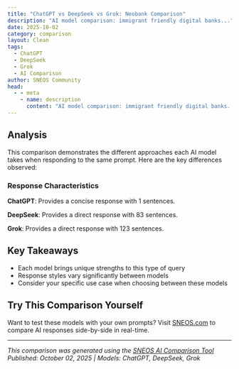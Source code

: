 ```yaml
---
title: "ChatGPT vs DeepSeek vs Grok: Neobank Comparison"
description: "AI model comparison: immigrant friendly digital banks..."
date: 2025-10-02
category: comparison
layout: Clean
tags:
  - ChatGPT
  - DeepSeek
  - Grok
  - AI Comparison
author: SNEOS Community
head:
  - - meta
    - name: description
      content: "AI model comparison: immigrant friendly digital banks..."
---
```


<ChatComparison
  title="ChatGPT vs DeepSeek vs Grok: Neobank Comparison"
  prompt="immigrant friendly digital banks"
  :responses='{
    "ChatGPT": "Error calling OpenAI API.",
    "DeepSeek": "Of course. \u0022Immigrant-friendly digital banks\u0022 are financial technology companies (neobanks) designed to address the specific challenges immigrants face when moving to a new country.\n\nThese challenges include:\n*   **Lack of Credit History:** Your credit score doesn\u0027t transfer between countries.\n*   **Proof of Address:** Difficult to provide when you first arrive.\n*   **Complex Documentation:** Confusion over what ID is accepted.\n*   **High FX Fees:** Costly international money transfers to family back home.\n*   **Language Barriers:** Difficulty understanding financial products.\n\nHere\u2019s a breakdown of the best immigrant-friendly digital banks, categorized by their primary strengths.\n\n---\n\n### \uD83C\uDFC6 Top All-Rounders \u0026 Major Players\n\nThese banks are often the best starting point due to their strong feature sets and reliability.\n\n#### 1. Wise (formerly TransferWise)\nWhile not a full \u0022bank\u0022 in all regions (it\u0027s an Electronic Money Institution), Wise is arguably the most essential financial tool for any immigrant.\n\n*   **Best For:** International money transfers, holding multiple currencies, and getting local bank details in various countries.\n*   **Key Features:**\n    * **Multi-currency Account:** Hold over 40 currencies in one account.\n    * **Local Bank Details:** Get account numbers for the US, UK, Eurozone, Australia, New Zealand, and more, allowing you to receive money like a local.\n    * **Low-Cost Transfers:** Uses the real mid-market exchange rate with very low, transparent fees.\n    * **Wise Debit Card:** Spend money abroad in the local currency with minimal fees.\n*   **Immigrant-Friendly Perks:** Solves the \u0022how do I send money home cheaply?\u0022 problem from day one. It\u0027s also easy to open an account with a passport.\n\n#### 2. Revolut\nA powerful all-in-one app that has evolved from a travel card to a comprehensive financial super-app.\n\n*   **Best For:** Frequent travelers, day-to-day spending, and currency exchange.\n*   **Key Features:**\n    * **Multi-currency Accounts:** Hold and exchange 25\u002B currencies.\n    * **International Transfers:** Competitive rates for sending money abroad.\n    * **Budgeting Tools:** Strong in-app analytics for tracking spending.\n    * **Perks:** Various plans offer travel insurance, airport lounge access, and cashback.\n*   **Immigrant-Friendly Perks:** Easy account setup with a wide range of accepted IDs. The ability to easily exchange and hold different currencies is a huge plus.\n\n#### 3. N26\nA German-based fully licensed bank that operates throughout the Eurozone and the US. It focuses on a simple, seamless user experience.\n\n*   **Best For:** A simple, sleek primary bank account for daily life in Europe or the US.\n*   **Key Features:**\n    * **Free Standard Accounts:** No monthly fees for basic plans.\n    * **Spaces:** Sub-accounts for saving towards specific goals (e.g., \u0022Remittances,\u0022 \u0022Family Visit\u0022).\n    * **Instant Push Notifications:** Get notified for every transaction.\n    * **International Health Insurance:** Available on premium plans.\n*   **Immigrant-Friendly Perks:** The sign-up process is entirely video-based and can be done with a passport, which is often easier than navigating a traditional bank\u0027s paperwork.\n\n---\n\n### \uD83D\uDE80 Specialized \u0026 Regional Options\n\nThese banks target specific immigrant niches or regions.\n\n#### 4. Monese (UK \u0026 Europe)\n**Explicitly designed for newcomers and migrants** who find it hard to open a traditional bank account.\n\n*   **Best For:** People who have just arrived in the UK or Europe and lack a local credit history or proof of address.\n*   **Key Features:**\n    * **Instant UK/EUR Account:** Open an account in minutes with just your ID.\n    * **No Credit Check:** They don\u0027t rely on local credit history for approval.\n    * **Easy Money Transfers:** Integrated international transfer services.\n*   **Immigrant-Friendly Perks:** This is their core mission. They accept a wide range of European ID cards and passports.\n\n#### 5. Zolve (Focus on India -\u003E US)\nA newer player specifically designed to help Indian immigrants and students in the US build a financial life.\n\n*   **Best For:** Indian students and professionals moving to the United States.\n*   **Key Features:**\n    * **US Bank Account:** Opens a US bank account *before* you leave India.\n    * **Cross-Border Credit Card:** Helps you build a US credit history from day one, using your financial history in India as a reference.\n    * **Global Sending:** Easy transfers between India and the US.\n*   **Immigrant-Friendly Perks:** Solves the two biggest problems simultaneously: getting a bank account and starting a credit history.\n\n#### 6. Currencie (Focus on US \u0026 Latin America/Caribbean)\nA digital bank built for immigrants in the US to send money to Latin America and the Caribbean.\n\n*   **Best For:** US-based immigrants sending remittances to Latin America.\n*   **Key Features:**\n    * **Fee-Free USD Account:** A US checking account with no monthly fees.\n    * **Zero-Fee Remittances:** Send money to supported countries with no transfer fee and a good exchange rate.\n    * **FDIC Insured:** Funds are protected up to $250,000.\n*   **Immigrant-Friendly Perks:** Focuses on making remittances, a critical function for many immigrants, as cheap and easy as possible.\n\n---\n\n### \u2705 Key Features to Look For (A Checklist)\n\nWhen comparing options, use this checklist:\n\n*   **\u2705 Easy Onboarding:** Can you open an account with just your passport? Is the process in your language?\n*   **\u2705 No/Low FX Fees:** What are the fees for spending in a different currency or withdrawing cash abroad?\n*   **\u2705 Affordable Int\u0027l Transfers:** How cheap and fast is it to send money to your home country?\n*   **\u2705 Multi-currency Wallets:** Can you hold, receive, and send multiple currencies?\n*   **\u2705 No Credit Check:** Does the provider require a local credit history?\n*   **\u2705 Local Account Details:** Can you get a local account number (e.g., a US routing number, UK sort code) to receive salary or make local payments?\n*   **\u2705 Debit Card:** Is a physical or virtual debit card included for daily spending?\n\n### \u26A0\uFE0F Important Considerations\n\n*   **Not a Full Replacement (Yet):** While great for daily spending and transfers, some digital banks may not be ideal for large loans, mortgages, or complex investment advice. It\u0027s common to use a digital bank *alongside* a traditional bank.\n*   **Licensing \u0026 Insurance:** Ensure your money is safe. Check if the provider is a licensed bank (e.g., N26, Revolut in some regions) where deposits are insured, or if it\u0027s an e-money institution (e.g., Wise, Monese) where different safeguards apply.\n*   **Customer Support:** Look for banks with robust customer support, preferably with options in your native language.\n\n**Final Recommendation:** Start with **Wise** for transfers and multi-currency needs, and pair it with a primary spending account like **Revolut** or **N26**. If you are a new arrival in the UK, **Monese** is an excellent first step.",
    "Grok": "Many digital banks are popular among immigrants due to their accessibility, low fees, lack of physical branch requirements, and features tailored for international users. These banks often don\u2019t require a Social Security Number (SSN) upfront, accept alternative forms of identification, and support international transactions or multi-currency accounts. Below are some immigrant-friendly digital banks and neobanks worth considering, particularly in the U.S., as well as some global options. Note that availability and features may vary based on your location and residency status.\n\n### U.S.-Based Digital Banks/Neobanks for Immigrants\n1. **Chime**\n   - **Why Immigrant-Friendly?**: No SSN required to open an account initially (though you may need one for certain features or later verification). Accepts alternative IDs like an Individual Taxpayer Identification Number (ITIN).\n   - **Key Features**:\n     - No monthly fees or minimum balance requirements.\n     - Early direct deposit (get paid up to 2 days early).\n     - Fee-free overdraft up to $200 with SpotMe (if eligible).\n   - **Drawbacks**: Limited to U.S. residents; not ideal for international transfers.\n   - **Best For**: Basic banking needs for immigrants establishing themselves in the U.S.\n\n2. **Current**\n   - **Why Immigrant-Friendly?**: No SSN required at signup; accepts ITIN and other forms of ID.\n   - **Key Features**:\n     - No monthly fees or overdraft fees.\n     - Early direct deposit (up to 2 days early).\n     - Access to over 40,000 fee-free Allpoint ATMs.\n   - **Drawbacks**: Limited international features; no support for multi-currency accounts.\n   - **Best For**: Simple checking and savings without strict ID requirements.\n\n3. **Novo**\n   - **Why Immigrant-Friendly?**: Designed for small business owners and freelancers, including immigrants, with lenient ID requirements (accepts ITIN or passport in some cases).\n   - **Key Features**:\n     - Free business checking account.\n     - Integrations with tools like QuickBooks and Stripe.\n     - No monthly fees or minimum balance.\n   - **Drawbacks**: Business-focused, not ideal for personal banking; no cash deposits.\n   - **Best For**: Immigrant entrepreneurs or freelancers starting a business in the U.S.\n\n4. **Revolut (U.S. Version)**\n   - **Why Immigrant-Friendly?**: Accepts a range of IDs (including passports and visas for non-residents) and offers international-friendly features.\n   - **Key Features**:\n     - Multi-currency accounts (hold and exchange different currencies).\n     - Low-cost international transfers.\n     - No monthly fees on the basic plan.\n   - **Drawbacks**: Some features (like metal cards or premium plans) require a subscription; limited customer support.\n   - **Best For**: Immigrants who travel frequently or send money abroad.\n\n5. **Wise (formerly TransferWise)**\n   - **Why Immigrant-Friendly?**: Not a full bank but offers a borderless account with multi-currency support, ideal for immigrants dealing with international finances. Accepts various IDs, including passports.\n   - **Key Features**:\n     - Transparent, low-cost international transfers.\n     - Multi-currency account with local bank details in multiple countries.\n     - Debit card for spending in different currencies.\n   - **Drawbacks**: Not a traditional bank (no FDIC insurance in the U.S. for funds held); limited to financial transfers and spending.\n   - **Best For**: Immigrants sending money home or managing finances across borders.\n\n### Global/International Digital Banks for Immigrants\n1. **N26 (Europe-Focused, Limited U.S. Availability)**\n   - **Why Immigrant-Friendly?**: Popular among expats in Europe for its easy signup process and acceptance of non-local IDs (varies by country).\n   - **Key Features**:\n     - No monthly fees on basic accounts.\n     - Multi-currency transactions with low fees.\n     - Mobile-first banking with a user-friendly app.\n   - **Drawbacks**: Not widely available in the U.S. anymore (focus shifted to Europe); requires residency in supported countries.\n   - **Best For**: Immigrants in Europe or those planning to move there.\n\n2. **Monzo (UK-Based)**\n   - **Why Immigrant-Friendly?**: Simple account opening for UK residents, including immigrants, with minimal ID requirements (often just a passport or visa).\n   - **Key Features**:\n     - No fees for basic accounts.\n     - Real-time spending notifications.\n     - Budgeting tools and low-cost international spending.\n   - **Drawbacks**: Limited to UK residents; not available in the U.S.\n   - **Best For**: Immigrants settling in the UK.\n\n3. **Monese (Europe-Focused)**\n   - **Why Immigrant-Friendly?**: Specifically targets migrants and expats in Europe by not requiring proof of address or local credit history to open an account.\n   - **Key Features**:\n     - Quick signup with just a passport or ID.\n     - Multi-currency accounts.\n     - Low fees for international transfers.\n   - **Drawbacks**: Not available in the U.S.; some features require a paid plan.\n   - **Best For**: Immigrants in Europe who lack local documentation.\n\n### Things to Consider When Choosing a Digital Bank as an Immigrant\n- **ID Requirements**: Many digital banks accept a passport, visa, or ITIN instead of an SSN (in the U.S.). Confirm the specific requirements before signing up.\n- **International Features**: If you plan to send money abroad or hold multiple currencies, prioritize banks like Revolut or Wise.\n- **Fees**: Digital banks often have low or no fees, but check for hidden costs on international transactions or withdrawals.\n- **Accessibility**: Ensure the bank operates in your country of residence and supports your visa or residency status.\n- **FDIC Insurance (U.S.)**: For U.S.-based banks, check if deposits are insured by the FDIC (up to $250,000) for security. Some neobanks partner with traditional banks to offer this (e.g., Chime partners with Bancorp Bank).\n- **Customer Support**: Immigrants may need assistance with unique issues (e.g., ID verification). Look for banks with strong, accessible support (chat, email, or phone).\n\n### Tips for Immigrants Using Digital Banks\n- **Start with Basic Accounts**: Use a no-fee digital bank to establish a financial footprint while gathering documents like an SSN or proof of address.\n- **Leverage International Features**: If you\u2019re supporting family abroad, use banks like Wise or Revolut for cost-effective remittances.\n- **Build Credit**: Some digital banks (like Chime) offer credit-building tools, which can help immigrants establish credit history.\n- **Check Visa Restrictions**: Certain visa types (e.g., tourist visas) may limit your ability to open accounts in some countries. Research the bank\u2019s policies or consult their support.\n\n### Conclusion\nIf you\u2019re in the U.S., **Chime** and **Current** are excellent for basic banking without strict ID requirements, while **Revolut** and **Wise** are ideal for international needs. In Europe, **Monese** and **N26** cater well to immigrants and expats. Always review the bank\u2019s terms for your specific country and residency status, and reach out to their support if you\u2019re unsure about eligibility. If you share your location or specific needs (e.g., remittance, business banking), I can narrow down the recommendations further!"
  }'
  published-date="08:11"
/>

## Analysis

This comparison demonstrates the different approaches each AI model takes when responding to the same prompt. Here are the key differences observed:

### Response Characteristics

**ChatGPT**: Provides a concise response with 1 sentences. 

**DeepSeek**: Provides a direct response with 83 sentences. 

**Grok**: Provides a direct response with 123 sentences. 

## Key Takeaways

- Each model brings unique strengths to this type of query
- Response styles vary significantly between models
- Consider your specific use case when choosing between these models

## Try This Comparison Yourself

Want to test these models with your own prompts? Visit [SNEOS.com](https://sneos.com) to compare AI responses side-by-side in real-time.

---

*This comparison was generated using the [SNEOS AI Comparison Tool](https://sneos.com)*
*Published: October 02, 2025 | Models: ChatGPT, DeepSeek, Grok*
